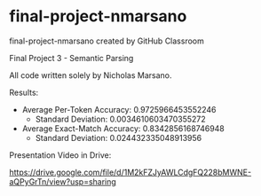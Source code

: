 # final-project-nmarsano
final-project-nmarsano created by GitHub Classroom

Final Project 3 - Semantic Parsing

All code written solely by Nicholas Marsano.

Results:
- Average Per-Token Accuracy: 0.9725966453552246
  - Standard Deviation: 0.0034610603470355272
- Average Exact-Match Accuracy: 0.8342856168746948
  - Standard Deviation: 0.024432335048913956

Presentation Video in Drive:

https://drive.google.com/file/d/1M2kFZJyAWLCdgFQ228bMWNE-aQPyGrTn/view?usp=sharing
